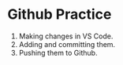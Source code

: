 # Github Practice
1. Making changes in VS Code.
2. Adding and committing them.
3. Pushing them to Github. 